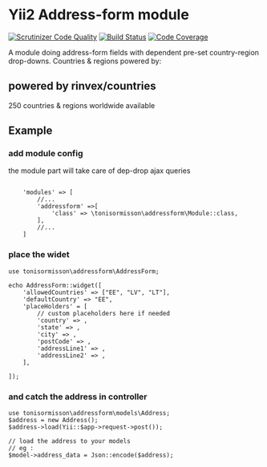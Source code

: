 # Yii2 Address-form module
[![Scrutinizer Code Quality](https://scrutinizer-ci.com/g/TonisOrmisson/yii2-address-form/badges/quality-score.png?b=master)](https://scrutinizer-ci.com/g/TonisOrmisson/yii2-address-form/?branch=master)
[![Build Status](https://scrutinizer-ci.com/g/TonisOrmisson/yii2-address-form/badges/build.png?b=master)](https://scrutinizer-ci.com/g/TonisOrmisson/yii2-address-form/build-status/master)
[![Code Coverage](https://scrutinizer-ci.com/g/TonisOrmisson/yii2-address-form/badges/coverage.png?b=master)](https://scrutinizer-ci.com/g/TonisOrmisson/yii2-address-form/?branch=master)

A module doing address-form fields with dependent pre-set country-region drop-downs.
Countries & regions powered by:

## powered by rinvex/countries
 
250 countries & regions worldwide available

## Example

### add module config
the module part will take care of dep-drop ajax queries

```

    'modules' => [
        //...
        'addressform' =>[
            'class' => \tonisormisson\addressform\Module::class,
        ],
        //...
    ]
```

### place the widet
```
use tonisormisson\addressform\AddressForm; 

echo AddressForm::widget([
    'allowedCountries' => ["EE", "LV", "LT"],
    'defaultCountry' => "EE",
    'placeHolders' = [
        // custom placeholders here if needed
        'country' => ,
        'state' => ,
        'city' => ,
        'postCode' => ,
        'addressLine1' => ,
        'addressLine2' => ,
    ],
            
]);
```
### and catch the address in controller

```
use tonisormisson\addressform\models\Address;
$address = new Address();
$address->load(Yii::$app->request->post());

// load the address to your models
// eg :
$model->address_data = Json::encode($address);

```

